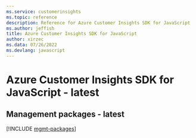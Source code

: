 ```yaml
---
ms.service: customerinsights
ms.topic: reference
description: Reference for Azure Customer Insights SDK for JavaScript
ms.author: jeffish
title: Azure Customer Insights SDK for JavaScript
author: xirzec
ms.data: 07/26/2022
ms.devlang: javascript
---
```

# Azure Customer Insights SDK for JavaScript - latest

## Management packages - latest
[!INCLUDE [mgmt-packages](customer-insights-mgmt-index.md)]
